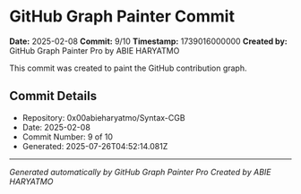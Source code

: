 # GitHub Graph Painter Commit

**Date:** 2025-02-08
**Commit:** 9/10
**Timestamp:** 1739016000000
**Created by:** GitHub Graph Painter Pro by ABIE HARYATMO

This commit was created to paint the GitHub contribution graph.

## Commit Details
- Repository: 0x00abieharyatmo/Syntax-CGB
- Date: 2025-02-08
- Commit Number: 9 of 10
- Generated: 2025-07-26T04:52:14.081Z

---
*Generated automatically by GitHub Graph Painter Pro*
*Created by ABIE HARYATMO*
